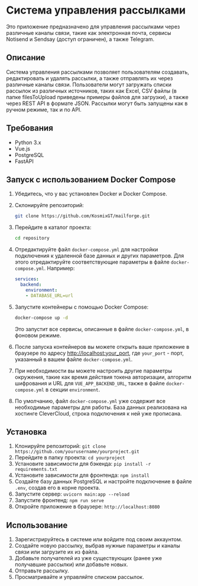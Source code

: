 # Система управления рассылками

Это приложение предназначено для управления рассылками через различные каналы связи, такие как электронная почта, сервисы Notisend и Sendsay (доступ ограничен), а также Telegram.

## Описание

Система управления рассылками позволяет пользователям создавать, редактировать и удалять рассылки, а также отправлять их через различные каналы связи. Пользователи могут загружать списки рассылок из различных источников, таких как Excel, CSV файлы (в папке filesToUpload приведены примеры файлов для загрузки), а также через REST API в формате JSON. Рассылки могут быть запущены как в ручном режиме, так и по API.

## Требования

- Python 3.x
- Vue.js
- PostgreSQL
- FastAPI

## Запуск с использованием Docker Compose

1. Убедитесь, что у вас установлен Docker и Docker Compose.

2. Склонируйте репозиторий:

    ```bash
    git clone https://github.com/KosmixGT/mailforge.git
    ```

3. Перейдите в каталог проекта:

    ```bash
    cd repository
    ```

4. Отредактируйте файл `docker-compose.yml` для настройки подключения к удаленной базе данных и других параметров. Для этого отредактируйте соответствующие параметры в файле `docker-compose.yml`. Например:

    ```yaml
    services:
      backend:
        environment:
        - DATABASE_URL=url
    ```

5. Запустите контейнеры с помощью Docker Compose:

    ```bash
    docker-compose up -d
    ```

   Это запустит все сервисы, описанные в файле `docker-compose.yml`, в фоновом режиме.

6. После запуска контейнеров вы можете открыть ваше приложение в браузере по адресу [http://localhost:your_port](http://localhost:your_port), где `your_port` - порт, указанный в вашем файле `docker-compose.yml`.

7. При необходимости вы можете настроить другие параметры окружения, такие как время действия токена авторизации, алгоритм шифрования и URL для `VUE_APP_BACKEND_URL`, также в файле `docker-compose.yml` в секции `environment`.

8. По умолчанию, файл `docker-compose.yml` уже содержит все необходимые параметры для работы. База данных реализована на хостинге CleverCloud, строка подключения к ней уже прописана.


## Установка

1. Клонируйте репозиторий: `git clone https://github.com/yourusername/yourproject.git`
2. Перейдите в папку проекта: `cd yourproject`
3. Установите зависимости для бэкенда: `pip install -r requirements.txt`
4. Установите зависимости для фронтенда: `npm install`
5. Создайте базу данных PostgreSQL и настройте подключение в файле `.env`, создав его в корне проекта.
6. Запустите сервер: `uvicorn main:app --reload`
7. Запустите фронтенд: `npm run serve`
8. Откройте приложение в браузере: `http://localhost:8080`

## Использование

1. Зарегистрируйтесь в системе или войдите под своим аккаунтом.
2. Создайте новую рассылку, выбрав нужные параметры и каналы связи или загрузите их из файла.
3. Добавьте получателей из уже существующих (ранее уже получавшие рассылки) или добавьте новых.
4. Отправьте рассылку.
5. Просматривайте и управляйте списком рассылок.
